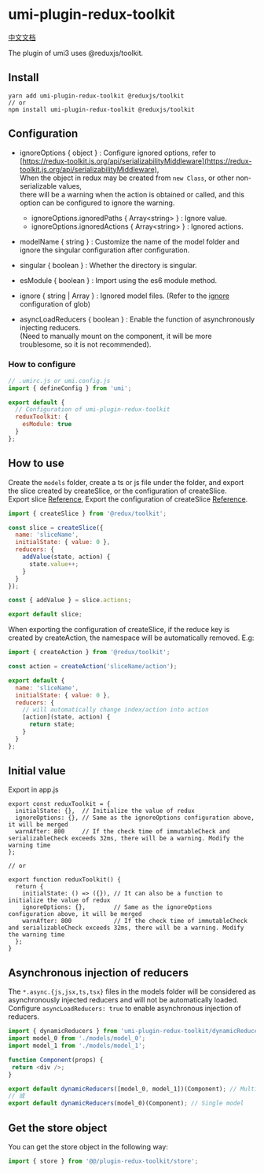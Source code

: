 # umi-plugin-redux-toolkit

[中文文档](README_zhCN.md)

The plugin of umi3 uses @reduxjs/toolkit.

## Install

```
yarn add umi-plugin-redux-toolkit @reduxjs/toolkit
// or
npm install umi-plugin-redux-toolkit @reduxjs/toolkit
```

## Configuration

* ignoreOptions { object } : Configure ignored options, refer to   
  [https://redux-toolkit.js.org/api/serializabilityMiddleware](https://redux-toolkit.js.org/api/serializabilityMiddleware),   
  When the object in redux may be created from `new Class`, or other non-serializable values,   
  there will be a warning when the action is obtained or called, and this option can be configured to ignore the warning.
  * ignoreOptions.ignoredPaths { Array&lt;string&gt; } : Ignore value.
  * ignoreOptions.ignoredActions  { Array&lt;string&gt; } : Ignored actions.

* modelName { string } : Customize the name of the model folder and ignore the singular configuration after configuration.
* singular { boolean } : Whether the directory is singular.
* esModule { boolean } : Import using the es6 module method.
* ignore { string | Array<string> } : Ignored model files. (Refer to the [ignore](https://www.npmjs.com/package/glob#options) configuration of glob)
* asyncLoadReducers { boolean } : Enable the function of asynchronously injecting reducers.   
  (Need to manually mount on the component, it will be more troublesome, so it is not recommended).

### How to configure

```javascript
// .umirc.js or umi.config.js
import { defineConfig } from 'umi';

export default {
  // Configuration of umi-plugin-redux-toolkit
  reduxToolkit: {
    esModule: true
  }
};
```

## How to use

Create the `models` folder, create a ts or js file under the folder, and export the slice created by createSlice, or the configuration of createSlice.   
Export slice [Reference](https://github.com/duan602728596/umi-plugin-redux-toolkit/blob/main/example/src/pages/models/add.js),
Export the configuration of createSlice [Reference](https://github.com/duan602728596/umi-plugin-redux-toolkit/blob/main/example/src/pages/models/index.js).   

```javascript
import { createSlice } from '@redux/toolkit';

const slice = createSlice({
  name: 'sliceName',
  initialState: { value: 0 },
  reducers: {
    addValue(state, action) {
      state.value++;
    }
  }
});

const { addValue } = slice.actions;

export default slice;
```

When exporting the configuration of createSlice, if the reduce key is created by createAction, the namespace will be automatically removed. E.g:

```javascript
import { createAction } from '@redux/toolkit';

const action = createAction('sliceName/action');

export default {
  name: 'sliceName',
  initialState: { value: 0 },
  reducers: {
    // will automatically change index/action into action
    [action](state, action) {
      return state;
    }
  }
};
```

## Initial value

Export in app.js

```
export const reduxToolkit = {
  initialState: {},  // Initialize the value of redux
  ignoreOptions: {}, // Same as the ignoreOptions configuration above, it will be merged
  warnAfter: 800     // If the check time of immutableCheck and serializableCheck exceeds 32ms, there will be a warning. Modify the warning time
};

// or

export function reduxToolkit() {
  return {
    initialState: () => ({}), // It can also be a function to initialize the value of redux
    ignoreOptions: {},        // Same as the ignoreOptions configuration above, it will be merged
    warnAfter: 800            // If the check time of immutableCheck and serializableCheck exceeds 32ms, there will be a warning. Modify the warning time
  };
}
```

## Asynchronous injection of reducers

The `*.async.{js,jsx,ts,tsx}` files in the models folder will be considered as asynchronously injected reducers and will not be automatically loaded.   
Configure `asyncLoadReducers: true` to enable asynchronous injection of reducers.

```javascript
import { dynamicReducers } from 'umi-plugin-redux-toolkit/dynamicReducers';
import model_0 from './models/model_0';
import model_1 from './models/model_1';

function Component(props) {
 return <div />;
}

export default dynamicReducers([model_0, model_1])(Component); // Multiple models pass array
// 或
export default dynamicReducers(model_0)(Component); // Single model
```

## Get the store object

You can get the store object in the following way:

```javascript
import { store } from '@@/plugin-redux-toolkit/store';
```
